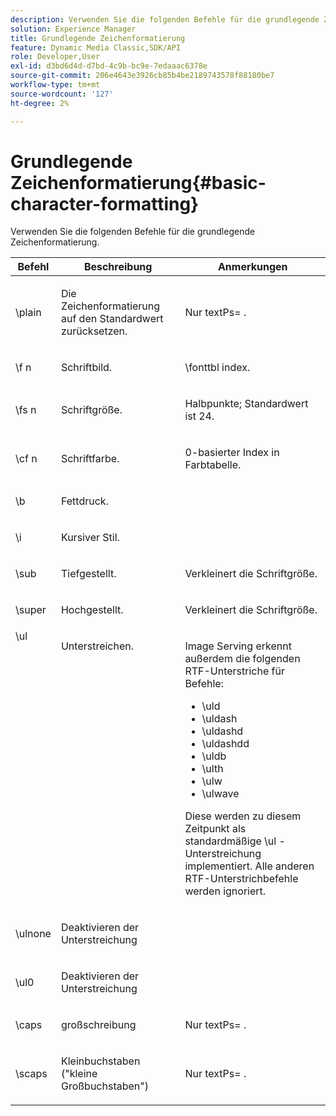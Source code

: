 ```yaml
---
description: Verwenden Sie die folgenden Befehle für die grundlegende Zeichenformatierung.
solution: Experience Manager
title: Grundlegende Zeichenformatierung
feature: Dynamic Media Classic,SDK/API
role: Developer,User
exl-id: d3bd6d4d-d7bd-4c9b-bc9e-7edaaac6378e
source-git-commit: 206e4643e3926cb85b4be2189743578f88180be7
workflow-type: tm+mt
source-wordcount: '127'
ht-degree: 2%

---
```


# Grundlegende Zeichenformatierung{#basic-character-formatting}

Verwenden Sie die folgenden Befehle für die grundlegende Zeichenformatierung.

<table id="table_65415B84652F4E7497299AD90AE7C191"> 
 <thead> 
  <tr> 
   <th class="entry"> Befehl </th> 
   <th class="entry"> Beschreibung </th> 
   <th class="entry"> Anmerkungen </th> 
  </tr> 
 </thead>
 <tbody> 
  <tr> 
   <td> <span class="codeph"> \plain </span> </td> 
   <td> <p>Die Zeichenformatierung auf den Standardwert zurücksetzen. </p> </td> 
   <td> <p> Nur <span class="codeph"> textPs= </span>. </p> </td> 
  </tr> 
  <tr> 
   <td> <span class="codeph"> \f <span class="varname"> n </span> </span> </td> 
   <td> <p>Schriftbild. </p> </td> 
   <td> <p> <span class="codeph"> \fonttbl </span> index. </p> </td> 
  </tr> 
  <tr> 
   <td> <span class="codeph"> \fs <span class="varname"> n </span> </span> </td> 
   <td> <p>Schriftgröße. </p> </td> 
   <td> <p>Halbpunkte; Standardwert ist 24. </p> </td> 
  </tr> 
  <tr> 
   <td> <span class="codeph"> \cf <span class="varname"> n </span> </span> </td> 
   <td> <p>Schriftfarbe. </p> </td> 
   <td> <p>0-basierter Index in Farbtabelle. </p> </td> 
  </tr> 
  <tr> 
   <td> <span class="codeph"> \b </span> </td> 
   <td> <p>Fettdruck. </p> </td> 
   <td> <p> </p> </td> 
  </tr> 
  <tr> 
   <td> <span class="codeph"> \i </span> </td> 
   <td> <p>Kursiver Stil. </p> </td> 
   <td> <p> </p> </td> 
  </tr> 
  <tr> 
   <td> <span class="codeph"> \sub </span> </td> 
   <td> <p>Tiefgestellt. </p> </td> 
   <td> <p>Verkleinert die Schriftgröße. </p> </td> 
  </tr> 
  <tr> 
   <td> <span class="codeph"> \super </span> </td> 
   <td> <p>Hochgestellt. </p> </td> 
   <td> <p>Verkleinert die Schriftgröße. </p> </td> 
  </tr> 
  <tr valign="top"> 
   <td> <span class="codeph"> \ul </span> </td> 
   <td> <p>Unterstreichen. </p> </td> 
   <td> <p>Image Serving erkennt außerdem die folgenden RTF-Unterstriche für Befehle: </p> <p> 
     <ul id="ul_EF2077DD51F94E2E94D8F1FA661F95DE"> 
      <li id="li_F9382148CCCC4A6AB373DD96D28B71EE"> <span class="codeph"> \uld </span> </li> 
      <li id="li_141276B2082E4AD0A8C7D3BDDADD6EE2"> <span class="codeph"> \uldash </span> </li> 
      <li id="li_32CE2C69EEFE462FB21F49FF52A65B0B"> <span class="codeph"> \uldashd </span> </li> 
      <li id="li_DCF3CD4F884845A5A6B84BDD8DB3A572"> <span class="codeph"> \uldashdd </span> </li> 
      <li id="li_FDEF96CCE14D41BDB878AADCFF73068F"> <span class="codeph"> \uldb </span> </li> 
      <li id="li_482CCC6F5D8544CCA69DF2A070097ABD"> <span class="codeph"> \ulth </span> </li> 
      <li id="li_F11C79A6640B4C0684CA5D9733E49F43"> <span class="codeph"> \ulw </span> </li> 
      <li id="li_84F94D17372B4C0494A9F8AEC951C556"> <span class="codeph"> \ulwave </span> </li> 
     </ul> </p> <p>Diese werden zu diesem Zeitpunkt als standardmäßige <span class="codeph"> \ul </span>-Unterstreichung implementiert. Alle anderen RTF-Unterstrichbefehle werden ignoriert. </p> </td> 
  </tr> 
  <tr> 
   <td> <span class="codeph"> \ulnone </span> </td> 
   <td> <p>Deaktivieren der Unterstreichung </p> </td> 
   <td> <p> </p> </td> 
  </tr> 
  <tr> 
   <td> <span class="codeph"> \ul0 </span> </td> 
   <td> <p>Deaktivieren der Unterstreichung </p> </td> 
   <td> <p> </p> </td> 
  </tr> 
  <tr> 
   <td> <span class="codeph"> \caps </span> </td> 
   <td> <p>großschreibung </p> </td> 
   <td> <p> Nur <span class="codeph"> textPs= </span>. </p> </td> 
  </tr> 
  <tr> 
   <td> <span class="codeph"> \scaps </span> </td> 
   <td> <p>Kleinbuchstaben ("kleine Großbuchstaben") </p> </td> 
   <td> <p> Nur <span class="codeph"> textPs= </span>. </p> </td> 
  </tr> 
 </tbody> 
</table>
